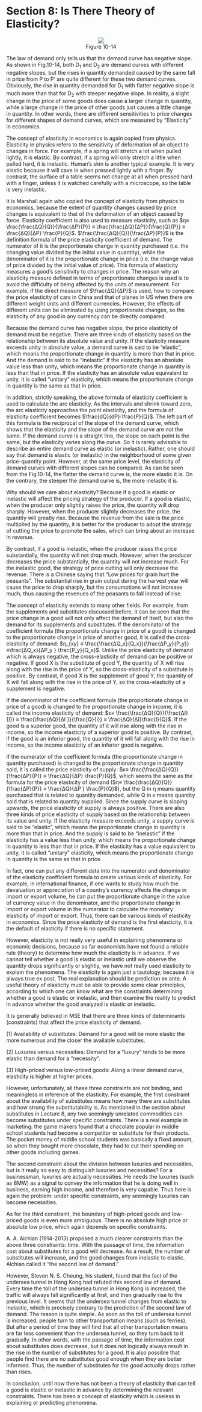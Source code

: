# Section 8: Is There Theory of Elasticity?

<div align= "center">
  <img src= "./image/figure10-14.jpg" />
</div>
<div align="center">Figure 10-14</div>

The law of demand only tells us that the demand curve has negative slope. As shown in Fig.10-14, both D<sub>1</sub> and D<sub>2</sub> are demand curves with different negative slopes, but the rises in quantity demanded caused by the same fall in price from P to P’ are quite different for these two demand curves. Obviously, the rise in quantity demanded for D<sub>1</sub> with flatter negative slope is much more than that for D<sub>2</sub> with steeper negative slope. In reality, a slight change in the price of some goods does cause a larger change in quantity, while a large change in the price of other goods just causes a little change in quantity. In other words, there are different sensitivities to price changes for different shapes of demand curves, which are measured by “Elasticity” in economics.

The concept of elasticity in economics is again copied from physics. Elasticity in physics refers to the sensitivity of deformation of an object to changes in force. For example, if a spring will stretch a lot when pulled lightly, it is elastic. By contrast, if a spring will only stretch a little when pulled hard, it is inelastic. Human’s skin is another typical example. It is very elastic because it will cave in when pressed lightly with a finger. By contrast, the surface of a table seems not change at all when pressed hard with a finger, unless it is watched carefully with a microscope, so the table is very inelastic.

It is Marshall again who copied the concept of elasticity from physics to economics, because the extent of quantity changes caused by price changes is equivalent to that of the deformation of an object caused by force. Elasticity coefficient is also used to measure elasticity, such as $η≡ \frac{\frac{ΔQ}{Q}}{\frac{ΔP}{P}} ≡ \frac{\frac{ΔQ}{ΔP}}{\frac{Q}{P}} ≡ \frac{ΔQ}{ΔP} \frac{P}{Q}$. $\frac{\frac{ΔQ}{Q}}{\frac{ΔP}{P}}$ is the definition formula of the price elasticity coefficient of demand. The numerator of it is the proportionate change in quantity purchased (i.e. the changing value divided by the initial value in quantity), while the denominator of it is the proportionate change in price (i.e. the change value of price divided by the initial value of price). This formula of elasticity measures a good’s sensitivity to changes in price. The reason why an elasticity measure defined in terms of proportionate changes is used is to avoid the difficulty of being affected by the units of measurement. For example, if the direct measure of $\frac{ΔQ}{ΔP}$ is used, how to compare the price elasticity of cars in China and that of planes in US when there are different weight units and different currencies. However, the effects of different units can be eliminated by using proportionate changes, so the elasticity of any good in any currency can be directly compared.

Because the demand curve has negative slope, the price elasticity of demand must be negative. There are three kinds of elasticity based on the relationship between its absolute value and unity. If the elasticity measure exceeds unity in absolute value, a demand curve is said to be “elastic”, which means the proportionate change in quantity is more than that in price. And the demand is said to be “inelastic” if the elasticity has an absolute value less than unity, which means the proportionate change in quantity is less than that in price. If the elasticity has an absolute value equivalent to unity, it is called “unitary” elasticity, which means the proportionate change in quantity is the same as that in price.

In addition, strictly speaking, the above formula of elasticity coefficient is used to calculate the arc elasticity. As the intervals and shrink toward zero, the arc elasticity approaches the point elasticity, and the formula of elasticity coefficient becomes $\frac{dQ}{dP}∙\frac{P}{Q}$. The left part of this formula is the reciprocal of the slope of the demand curve, which shows that the elasticity and the slope of the demand curve are not the same. If the demand curve is a straight line, the slope on each point is the same, but the elasticity varies along the curve. So it is rarely advisable to describe an entire demand curve as elastic (or inelastic). Rather, one should say that demand is elastic (or inelastic) in the neighborhood of some given price-quantity point. However, at the same price level, the elasticity of demand curves with different slopes can be compared. As can be seen from the Fig.10-14, the flatter the demand curve is, the more elastic it is. On the contrary, the steeper the demand curve is, the more inelastic it is.

Why should we care about elasticity? Because if a good is elastic or inelastic will affect the pricing strategy of the producer. If a good is elastic, when the producer only slightly raises the price, the quantity will drop sharply. However, when the producer slightly decreases the price, the quantity will greatly rise. Because the revenue from the sale is the price multiplied by the quantity, it is better for the producer to adopt the strategy of cutting the price to promote the sales, which can bring about an increase in revenue.

By contrast, if a good is inelastic, when the producer raises the price substantially, the quantity will not drop much. However, when the producer decreases the price substantially, the quantity will not increase much. For the inelastic good, the strategy of price cutting will only decrease the revenue. There is a Chinese saying that “Low prices for grain hurt the peasants”. The substantial rise in grain output during the harvest year will cause the price to drop sharply, but the consumptions will not increase much, thus causing the revenues of the peasants to fall instead of rise.

The concept of elasticity extends to many other fields. For example, from the supplements and substitutes discussed before, it can be seen that the price change in a good will not only affect the demand of itself, but also the demand for its supplements and substitutes. If the denominator of the coefficient formula (the proportionate change in price of a good) is changed to the proportionate change in price of another good, it is called the cross-elasticity of demand: $η_{xy} ≡ \frac{\frac{ΔQ_x}{Q_x}}{\frac{ΔP_y}{P_y}} ≡\frac{ΔQ_x}{ΔP_y } \frac{P_y}{Q_x}$. Unlike the price elasticity of demand which is always negative, the cross-elasticity of demand can be positive or negative. If good X is the substitute of good Y, the quantity of X will rise along with the rise in the price of Y, so the cross-elasticity of a substitute is positive. By contrast, if good X is the supplement of good Y, the quantity of X will fall along with the rise in the price of Y, so the cross-elasticity of a supplement is negative.

If the denominator of the coefficient formula (the proportionate change in price of a good) is changed to the proportionate change in income, it is called the income elasticity of demand: $ɛ≡ \frac{\frac{ΔQ}{Q}}{\frac{ΔI}{I}} ≡ \frac{\frac{ΔQ}{ΔI }}{\frac{Q}{I}} ≡ \frac{ΔQ}{ΔI}\frac{I}{Q}$. If the good is a superior good, the quantity of it will rise along with the rise in income, so the income elasticity of a superior good is positive. By contrast, if the good is an inferior good, the quantity of it will fall along with the rise in income, so the income elasticity of an inferior good is negative.

If the numerator of the coefficient formula (the proportionate change in quantity purchased) is changed to the proportionate change in quantity sold, it is called the price elasticity of supply: $κ≡ \frac{\frac{ΔQ}{Q}}{\frac{ΔP}{P}} ≡ \frac{ΔQ}{ΔP} \frac{P}{Q}$, which seems the same as the formula for the price elasticity of demand ($η≡ \frac{\frac{ΔQ}{Q}}{\frac{ΔP}{P}} ≡ \frac{ΔQ}{ΔP } \frac{P}{Q}$), but the Q in η means quantity purchased that is related to quantity demanded, while Q in κ means quantity sold that is related to quantity supplied. Since the supply curve is sloping upwards, the price elasticity of supply is always positive. There are also three kinds of price elasticity of supply based on the relationship between its value and unity. If the elasticity measure exceeds unity, a supply curve is said to be “elastic”, which means the proportionate change in quantity is more than that in price. And the supply is said to be “inelastic” if the elasticity has a value less than unity, which means the proportionate change in quantity is less than that in price. If the elasticity has a value equivalent to unity, it is called “unitary” elasticity, which means the proportionate change in quantity is the same as that in price.

In fact, one can put any different data into the numerator and denominator of the elasticity coefficient formula to create various kinds of elasticity. For example, in international finance, if one wants to study how much the devaluation or appreciation of a country’s currency affects the change in import or export volume, he can put the proportionate change in the value of currency value in the denominator, and the proportionate change in import or export volume in the numerator to calculate the monetary elasticity of import or export. Thus, there can be various kinds of elasticity in economics. Since the price elasticity of demand is the first elasticity, it is the default of elasticity if there is no specific statement.

However, elasticity is not really very useful in explaining phenomena or economic decisions, because so far economists have not found a reliable rule (theory) to determine how much the elasticity is in advance. If we cannot tell whether a good is elastic or inelastic until we observe the quantity drops significantly or slightly, we have not really used elasticity to explain the phenomena. The elasticity is again just a tautology, because it is always true ex post. The real explanation should be prediction ex ante. A useful theory of elasticity must be able to provide some clear principles, according to which one can know what are the constraints determining whether a good is elastic or inelastic, and then examine the reality to predict in advance whether the good analyzed is elastic or inelastic.

It is generally believed in MSE that there are three kinds of determinants (constraints) that affect the price elasticity of demand.

(1) Availability of substitutes: Demand for a good will be more elastic the more numerous and the closer the available substitutes.

(2) Luxuries versus necessities: Demand for a “luxury” tends to be more elastic than demand for a “necessity”.

(3) High-priced versus low-priced goods: Along a linear demand curve, elasticity is higher at higher prices.

However, unfortunately, all these three constraints are not binding, and meaningless in inference of the elasticity. For example, the first constraint about the availability of substitutes means how many there are substitutes and how strong the substitutability is. As mentioned in the section about substitutes in Lecture 8, any two seemingly unrelated commodities can become substitutes under specific constraints. There is a real example in marketing: the game makers found that a chocolate popular in middle school students had become a competitor or substitute for their products. The pocket money of middle school students was basically a fixed amount, so when they bought more chocolate, they had to cut their spending on other goods including games.

The second constraint about the division between luxuries and necessities, but is it really so easy to distinguish luxuries and necessities? For a businessman, luxuries are actually necessities. He needs the luxuries (such as BMW) as a signal to convey the information that he is doing well in business, earning high income, and therefore is very capable. Thus here is again the problem: under specific constraints, any seemingly luxuries can become necessities.

As for the third constraint, the boundary of high-priced goods and low-priced goods is even more ambiguous. There is no absolute high price or absolute low price, which again depends on specific constraints.

A. A. Alchian (1914-2013) proposed a much clearer constraints than the above three constraints: time. With the passage of time, the information cost about substitutes for a good will decrease. As a result, the number of substitutes will increase, and the good changes from inelastic to elastic. Alchian called it “the second law of demand.”

However, Steven N. S. Cheung, his student, found that the fact of the undersea tunnel in Hong Kong had refuted this second law of demand. Every time the toll of the undersea tunnel in Hong Kong is increased, the traffic will always fall significantly at first, and then gradually rise to the previous level. It seems that the undersea tunnel changes from elastic to inelastic, which is precisely contrary to the prediction of the second law of demand. The reason is quite simple. As soon as the toll of undersea tunnel is increased, people turn to other transportation means (such as ferries). But after a period of time they will find that all other transportation means are far less convenient than the undersea tunnel, so they turn back to it gradually.
In other words, with the passage of time, the information cost about substitutes does decrease, but it does not logically always result in the rise in the number of substitutes for a good. It is also possible that people find there are no substitutes good enough when they are better informed. Thus, the number of substitutes for the good actually drops rather than rises.

In conclusion, until now there has not been a theory of elasticity that can tell a good is elastic or inelastic in advance by determining the relevant constraints. There has been a concept of elasticity which is useless in explaining or predicting phenomena.

